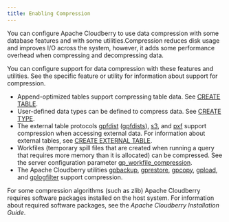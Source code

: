 ```yaml
---
title: Enabling Compression 
---
```


You can configure Apache Cloudberry to use data compression with some database features and with some utilities.Compression reduces disk usage and improves I/O across the system, however, it adds some performance overhead when compressing and decompressing data.

You can configure support for data compression with these features and utilities. See the specific feature or utility for information about support for compression.

- Append-optimized tables support compressing table data. See [CREATE TABLE](../../ref_guide/sql_commands/CREATE_TABLE.html).
- User-defined data types can be defined to compress data. See [CREATE TYPE](../../ref_guide/sql_commands/CREATE_TYPE.html).
- The external table protocols [gpfdist](../external/g-gpfdist-protocol.html) ([gpfdists](../external/g-gpfdists-protocol.html)), [s3](../external/g-s3-protocol.html), and [pxf](../external/pxf-overview.html) support compression when accessing external data. For information about external tables, see [CREATE EXTERNAL TABLE](../../ref_guide/sql_commands/CREATE_EXTERNAL_TABLE.html).
- Workfiles (temporary spill files that are created when running a query that requires more memory than it is allocated) can be compressed. See the server configuration parameter [gp_workfile_compression](../../ref_guide/config_params/guc-list.html).
- The Apache Cloudberry utilities [gpbackup](https://docs.vmware.com/en/VMware-Cloudberry-Backup-and-Restore/index.html), [gprestore](https://docs.vmware.com/en/VMware-Cloudberry-Backup-and-Restore/index.html), [gpcopy](../../utility_guide/ref/gpcopy.html), [gpload](../../utility_guide/ref/gpload.html), and [gplogfilter](../../utility_guide/ref/gplogfilter.html) support compression.

For some compression algorithms (such as zlib) Apache Cloudberry requires software packages installed on the host system. For information about required software packages, see the *Apache Cloudberry Installation Guide*.
